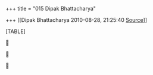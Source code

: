 +++
title = "015 Dipak Bhattacharya"

+++
[[Dipak Bhattacharya	2010-08-28, 21:25:40 [Source](https://groups.google.com/g/bvparishat/c/doVnFJCjbHg)]]



[TABLE]







